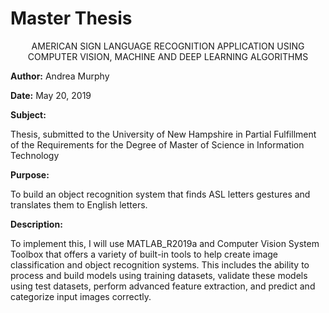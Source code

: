 # Master Thesis

<p align="center">
AMERICAN SIGN LANGUAGE RECOGNITION APPLICATION USING COMPUTER VISION, MACHINE AND DEEP LEARNING ALGORITHMS
</p>

**Author:** Andrea Murphy

**Date:** May 20, 2019

**Subject:**

Thesis, submitted to the University of New Hampshire in Partial Fulfillment of the Requirements for the Degree of Master of Science in Information Technology

**Purpose:**

To build an object recognition system that finds ASL letters gestures and translates them to English letters.


**Description:**

To implement this, I will use MATLAB_R2019a and Computer Vision System Toolbox that offers a variety of built-in tools to help create image classification and object recognition systems. This includes the ability to process and build models using training datasets, validate these models using test datasets, perform advanced feature extraction, and predict and categorize input images correctly.  
